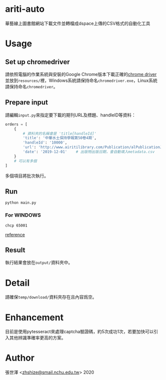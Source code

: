 # ariti-auto
華藝線上圖書館網站下載文件並轉檔成dspace上傳的CSV格式的自動化工具
# Usage
## Set up chromedriver
請依照電腦的作業系統與安裝的Google Chrome版本下載正確的[chrome driver](https://chromedriver.chromium.org/)
並放到```resources/```裡，Windows系統請保持命名```chromedriver.exe```，Linux系統請保持命名```chromedriver```。
## Prepare input
請編輯```input.py```來指定要下載的期刊URL及標題、handleID等資料：
```python
orders = [
    {
        # 資料夾的名稱會是 'title[handleId]'
        'title': '中華水土保持學報第50卷4期',
        'handleId': '10000',
        'url': 'http://www.airitilibrary.com/Publication/alPublicationJournal?PublicationID=02556073&IssueID=202004070001',
        'date': '2019-12-01'    # 出版物出版日期，會自動填入metadata.csv
    }
    # 可以有多個
]

```
多個項目將批次執行。
## Run
```
python main.py
```
### For WINDOWS
```
chcp 65001
```
[reference](https://coder.tw/?p=7487)

## Result
執行結果會放在```output/```資料夾中。

# Detail
請確保```temp/download/```資料夾存在且內容爲空。

# Enhancement
目前是使用pytesseract來處理captcha驗證碼，約5次成功1次，若要加快可以引入其他辨識準確率更高的方案。

# Author
張世澤 <[zhshize@smail.nchu.edu.tw](mailto:zhshize@smail.nchu.edu.tw)> 2020
